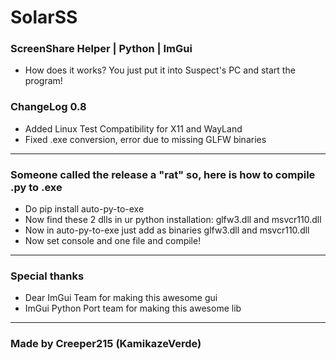 # SolarSS
### ScreenShare Helper | Python | ImGui
- How does it works?
  You just put it into Suspect's PC and start the program!
### ChangeLog 0.8
- Added Linux Test Compatibility for X11 and WayLand
- Fixed .exe conversion, error due to missing GLFW binaries
---------------------------------------------------------
### Someone called the release a "rat" so, here is how to compile .py to .exe
- Do pip install auto-py-to-exe
- Now find these 2 dlls in ur python installation: glfw3.dll and msvcr110.dll
- Now in auto-py-to-exe just add as binaries glfw3.dll and msvcr110.dll
- Now set console and one file and compile!
----------------------------------------------------------
### Special thanks
- Dear ImGui Team for making this awesome gui 
- ImGui Python Port team for making this awesome lib 
----------------------------------------------------------
### Made by Creeper215 (KamikazeVerde)
